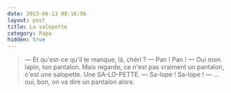 ```yaml
---
date: 2013-06-13 08:16:56
layout: post
title: La salopette
category: Papa
hidden: true
---
```


> —  Et qu'est-ce qu'il te manque, là, chéri ? 
> —  Pan ! Pan ! 
> —  Oui mon lapin, ton pantalon. Mais regarde, ce n'est pas vraiment un pantalon, c'est une salopette. Une SA-LO-PETTE. 
> —  Sa-lope ! Sa-lope ! 
> —  ... oui, bon, on va dire un pantalon alors.


